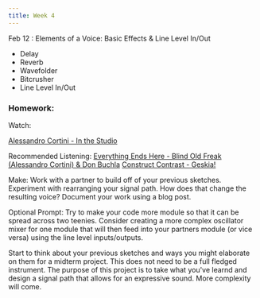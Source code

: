```yaml
---
title: Week 4
---
```


Feb 12
: Elements of a Voice: Basic Effects & Line Level In/Out

- Delay
- Reverb
- Wavefolder
- Bitcrusher
- Line Level In/Out

### Homework:

Watch:

[Alessandro Cortini - In the Studio](https://www.youtube.com/watch?v=BUtnzGeXUaQ)

Recommended Listening:
[Everything Ends Here - Blind Old Freak (Alessandro Cortini) & Don Buchla](https://www.youtube.com/watch?v=J89IY3Ss2Mk)
[Construct Contrast - Geskia!](https://www.youtube.com/watch?v=2Dmd-Oi-UU0)

Make: Work with a partner to build off of your previous sketches.  Experiment with rearranging your signal path. How does that change the resulting voice? Document your work using a blog post.

Optional Prompt: Try to make your code more module so that it can be spread across two teenies. Consider creating a more complex oscillator mixer for one module that will then feed into your partners module (or vice versa) using the line level inputs/outputs. 

Start to think about your previous sketches and ways you might elaborate on them for a midterm project. This does not need to be a full fledged instrument. The purpose of this project is to take what you've learnd and design a signal path that allows for an expressive sound. More complexity will come.

